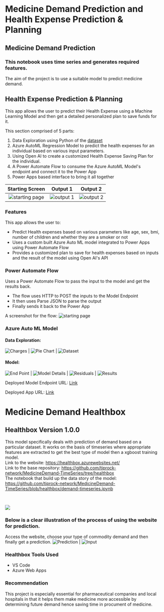 # Medicine Demand Prediction and Health Expense Prediction & Planning
## Medicine Demand Prediction
### This notebook uses time series and generates required features.
The aim of the project is to use a suitable model to predict medicine demand.

## Health Expense Prediction & Planning
This app allows the user to predict their Health Expense using a Machine Learning Model and then get a detailed personalized plan to save funds for it.

This section comprised of 5 parts:
1. Data Exploration using Python of the [dataset](https://www.kaggle.com/datasets/mirichoi0218/insurance)
2. Azure AutoML Regression Model to predict the health expenses for an individual based on various input parameters.
3. Using Open AI to create a customized Health Expense Saving Plan for the individual.
4. A Power Automate Flow to consume the Azure AutoML Model's endpoint and connect it to the Power App
5. Power Apps based interface to bring it all together

|Starting Screen|Output 1 |Output 2 |
:-------------------------:|:-------------------------:|:-------------------------:
![starting page](assets/startScreen.jpg) | ![output 1](assets/output1.jpg) | ![output 2](assets/output2.jpg)

### Features
This app allows the user to:
* Predict Health expenses based on various parameters like age, sex, bmi, number of children and whether they are a smoker or not
* Uses a custom built Azure Auto ML model integrated to Power Apps using Power Automate Flow
* Provides a customized plan to save for health expenses based on inputs and the result of the model using Open AI's API

### Power Automate Flow
Uses a Power Automate Flow to pass the input to the model and get the results back.

* The flow uses HTTP to POST the inputs to the Model Endpoint
* It then uses Parse JSON to parse the output
* Finally sends it back to the Power App

A screenshot for the flow:
![starting page](assets/PowerAutomateFlow.jpg)

### Azure Auto ML Model

#### Data Exploration:
![Charges](assets/charges.png) | ![Pie Chart](assets/piechart.png) | ![Dataset](assets/dataset.jpg)

#### Model:
![End Point](assets/endpoint.jpg) | ![Model Details](assets/modeldetails.jpg) | ![Residuals](assets/residuals.jpg) | ![Results](assets/results.jpg)

Deployed Model Endpoint URL: [Link](http://c692c678-bd90-41d8-ac5f-5d1d140d196e.centralindia.azurecontainer.io/score)

Deployed App URL: [Link](https://apps.powerapps.com/play/e/cf46801e-aa6d-4a32-a161-692e900c34cc/a/6f7695e5-11d7-4fa1-96e9-bd0aae6bd6f7?tenantId=84c31ca0-ac3b-4eae-ad11-519d80233e6f)

# Medicine Demand Healthbox
## Healthbox Version 1.0.0
This model specifically deals with prediction of demand based on a particular dataset. It works on the basis of timeseries where appropriate features are extracted to get the best type of model then a xgboost training model.
<br>
Link to the website: https://healthbox.azurewebsites.net/
<br>
Link to the base repository: https://github.com/tiprock-network/MedicineDemand-TimeSeries/tree/healthbox
<br>
The notebook that build up the data story of the model: https://github.com/tiprock-network/MedicineDemand-TimeSeries/blob/healthbox/demand-timeseries.ipynb

<br>

![](https://github.com/tiprock-network/MedicineDemand-TimeSeries/blob/main/assets/homehealthbx.png?raw=true)

### Below is a clear illustration of the process of using the website for prediction.

Access the website, choose your type of commodity demand and then finally get a prediction.
![Prediction](https://github.com/tiprock-network/MedicineDemand-TimeSeries/blob/main/assets/prediction.png?raw=true) | ![Input](https://github.com/tiprock-network/MedicineDemand-TimeSeries/blob/main/assets/entry.png?raw=true)

### Healthbox Tools Used

* VS Code
* Azure Web Apps

### Recommendation
This project is especially essential for pharmaceutical companies and local hospitals in that it helps them make medicine more accessible by determining future demand hence saving time in procument of medicine.
